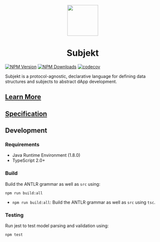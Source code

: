 <p align="center"><img src="https://github.com/subjektify/website/blob/main/static/img/subjektify.png?raw=true" width="100"></p>

<h1 align="center">
Subjekt
</h1>

[![NPM Version](http://img.shields.io/npm/v/subjekt.svg?style=flat)](https://www.npmjs.org/package/subjekt) [![NPM Downloads](https://img.shields.io/npm/dm/subjektify.svg?style=flat)](https://npmcharts.com/compare/subjekt?minimal=true) [![codecov](https://codecov.io/github/subjektify/subjekt/graph/badge.svg?token=9D5FMPCP7Z)](https://codecov.io/github/subjektify/subjekt)

Subjekt is a protocol-agnostic, declarative language for defining data structures and subjects to abstract dApp development.

## [Learn More](https://subjektify.dev/docs/learn/subjekt)

## [Specification](https://www.subjektify.dev/docs/reference/subjekt)

## Development

### Requirements

- Java Runtime Environment (1.8.0)
- TypeScript 2.0+

### Build

Build the ANTLR grammar as well as `src` using:

```
npm run build:all
```

- `npm run build:all`: Build the ANTLR grammar as well as `src` using `tsc`.

### Testing

Run jest to test model parsing and validation using:

```
npm test
```